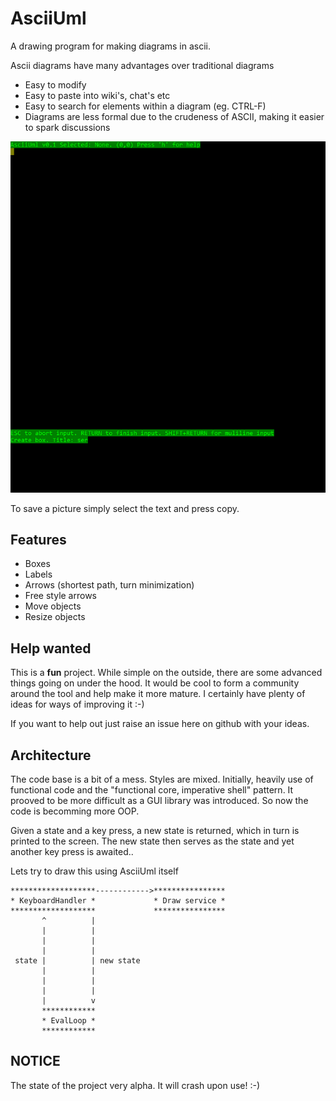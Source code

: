 # AsciiUml

A drawing program for making diagrams in ascii.

Ascii diagrams have many advantages over traditional diagrams

  * Easy to modify
  * Easy to paste into wiki's, chat's etc
  * Easy to search for elements within a diagram (eg. CTRL-F)
  * Diagrams are less formal due to the crudeness of ASCII, making it easier to spark discussions

![asciiuml in action](/documentation/asciiuml.gif)

To save a picture simply select the text and press copy.



## Features
 
  * Boxes
  * Labels
  * Arrows (shortest path, turn minimization)
  * Free style arrows
  * Move objects
  * Resize objects


## Help wanted
This is a **fun** project. While simple on the outside, there are some advanced things going on under the hood. It would be cool to form a community around the tool and help make it more mature. I certainly have plenty of ideas for ways of improving it :-)

If you want to help out just raise an issue here on github with your ideas.
  

## Architecture

The code base is a bit of a mess. Styles are mixed. Initially, heavily use of functional code and the "functional core, imperative shell" pattern. It prooved to be more difficult as a GUI library was introduced. So now the code is becomming more OOP. 

Given a state and a key press, a new state is returned, which in turn is printed to the screen. The new state then serves as the state and yet another key press is awaited..

Lets try to draw this using AsciiUml itself

```
*******************------------>****************
* KeyboardHandler *             * Draw service *
*******************             ****************
       ^          |
       |          |
       |          |
       |          |
 state |          | new state
       |          |
       |          |
       |          |
       |          v
       ************
       * EvalLoop *
       ************
```



## NOTICE

The state of the project very alpha. It will crash upon use! :-) 

